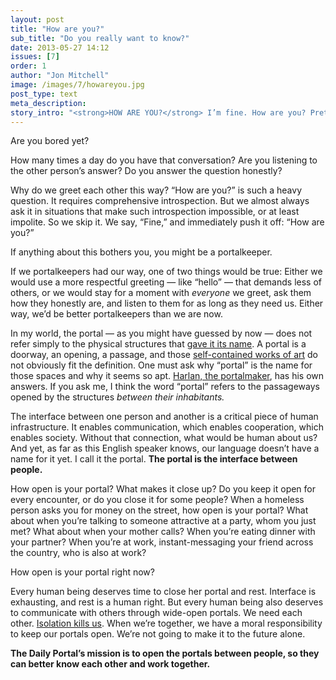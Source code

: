 ```yaml
---
layout: post
title: "How are you?"
sub_title: "Do you really want to know?"
date: 2013-05-27 14:12
issues: [7]
order: 1
author: "Jon Mitchell"
image: /images/7/howareyou.jpg
post_type: text
meta_description: 
story_intro: "<strong>HOW ARE YOU?</strong> I’m fine. How are you? Pretty good."
---
```

Are you bored yet?

How many times a day do you have that conversation? Are you listening to the other person’s answer? Do you answer the question honestly?

Why do we greet each other this way? “How are you?” is such a heavy question. It requires comprehensive introspection. But we almost always ask it in situations that make such introspection impossible, or at least impolite. So we skip it. We say, “Fine,” and immediately push it off: “How are you?”

If anything about this bothers you, you might be a portalkeeper.

If we portalkeepers had our way, one of two things would be true: Either we would use a more respectful greeting — like “hello” — that demands less of others, or we would stay for a moment with *everyone* we greet, ask them how they honestly are, and listen to them for as long as they need us. Either way, we’d be better portalkeepers than we are now.

In my world, the portal — as you might have guessed by now — does not refer simply to the physical structures that [gave it its name](http://blog.burningman.com/2012/09/tales-from-the-playa/keeping-the-portal/). A portal is a doorway, an opening, a passage, and those [self-contained works of art](http://www.transportals.org) do not obviously fit the definition. One must ask why “portal” is the name for those spaces and why it seems so apt. [Harlan, the portalmaker](http://thedailyportal.com/post/2013/05/13/portalmaker/), has his own answers. If you ask me, I think the word “portal” refers to the passageways opened by the structures *between their inhabitants.*

The interface between one person and another is a critical piece of human infrastructure. It enables communication, which enables cooperation, which enables society. Without that connection, what would be human about us? And yet, as far as this English speaker knows, our language doesn’t have a name for it yet. I call it the portal. **The portal is the interface between people.**

How open is your portal? What makes it close up? Do you keep it open for every encounter, or do you close it for some people? When a homeless person asks you for money on the street, how open is your portal? What about when you’re talking to someone attractive at a party, whom you just met? What about when your mother calls? When you’re eating dinner with your partner? When you’re at work, instant-messaging your friend across the country, who is also at work?

How open is your portal right now?

Every human being deserves time to close her portal and rest. Interface is exhausting, and rest is a human right. But every human being also deserves to communicate with others through wide-open portals. We need each other. [Isolation kills us](http://www.newrepublic.com/article/113176/science-loneliness-how-isolation-can-kill-you). When we’re together, we have a moral responsibility to keep our portals open. We’re not going to make it to the future alone.

**The Daily Portal’s mission is to open the portals between people, so they can better know each other and work together.**